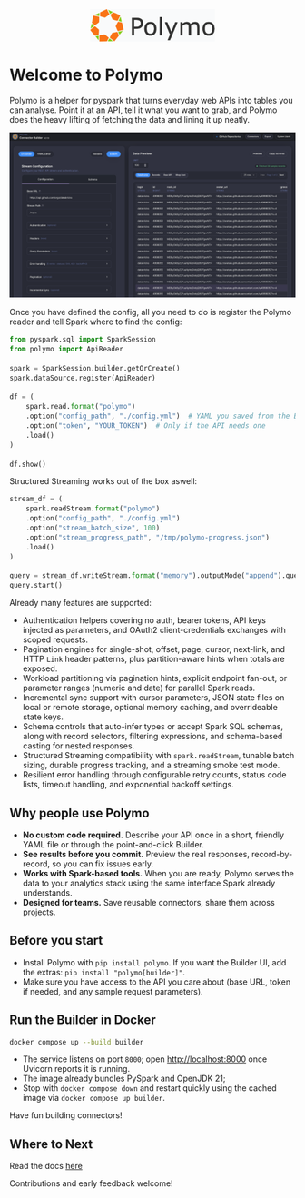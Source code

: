 <p align="center">
  <img src="builder-ui/public/logo.png" alt="Polymo" width="220">
</p>

# Welcome to Polymo

Polymo is a helper for pyspark that turns everyday web APIs into tables you can analyse. Point it at an API, tell it what you want to grab, and Polymo does the heavy lifting of fetching the data and lining it up neatly.

<!-- Centered clickable screenshot -->
<p align="center">
  <a href="docs/ui.png">
    <img src="docs/ui.png" alt="Polymo Builder UI - connector preview screen" width="860">
  </a>
</p>

Once you have defined the config, all you need to do is register the Polymo reader and tell Spark where to find the config:

```python
from pyspark.sql import SparkSession
from polymo import ApiReader

spark = SparkSession.builder.getOrCreate()
spark.dataSource.register(ApiReader)

df = (
    spark.read.format("polymo")
    .option("config_path", "./config.yml")  # YAML you saved from the Builder
    .option("token", "YOUR_TOKEN")  # Only if the API needs one
    .load()
)

df.show()
```

Structured Streaming works out of the box aswell:

```python
stream_df = (
    spark.readStream.format("polymo")
    .option("config_path", "./config.yml")
    .option("stream_batch_size", 100)
    .option("stream_progress_path", "/tmp/polymo-progress.json")
    .load()
)

query = stream_df.writeStream.format("memory").outputMode("append").queryName("polymo")
query.start()
```

Already many features are supported: 
- Authentication helpers covering no auth, bearer tokens, API keys injected as parameters, and OAuth2 client-credentials exchanges with scoped requests.
- Pagination engines for single-shot, offset, page, cursor, next-link, and HTTP `Link` header patterns, plus partition-aware hints when totals are exposed.
- Workload partitioning via pagination hints, explicit endpoint fan-out, or parameter ranges (numeric and date) for parallel Spark reads.
- Incremental sync support with cursor parameters, JSON state files on local or remote storage, optional memory caching, and overrideable state keys.
- Schema controls that auto-infer types or accept Spark SQL schemas, along with record selectors, filtering expressions, and schema-based casting for nested responses.
- Structured Streaming compatibility with `spark.readStream`, tunable batch sizing, durable progress tracking, and a streaming smoke test mode.
- Resilient error handling through configurable retry counts, status code lists, timeout handling, and exponential backoff settings.

## Why people use Polymo
- **No custom code required.** Describe your API once in a short, friendly YAML file or through the point-and-click Builder.
- **See results before you commit.** Preview the real responses, record-by-record, so you can fix issues early.
- **Works with Spark-based tools.** When you are ready, Polymo serves the data to your analytics stack using the same interface Spark already understands.
- **Designed for teams.** Save reusable connectors, share them across projects.

## Before you start
- Install Polymo with `pip install polymo`. If you want the Builder UI, add the extras: `pip install "polymo[builder]"`.
- Make sure you have access to the API you care about (base URL, token if needed, and any sample request parameters).

## Run the Builder in Docker

```bash
docker compose up --build builder
```

- The service listens on port `8000`; open <http://localhost:8000> once Uvicorn reports it is running.
- The image already bundles PySpark and OpenJDK 21;
- Stop with `docker compose down` and restart quickly using the cached image via `docker compose up builder`.

Have fun building connectors!

## Where to Next
Read the docs [here](https://dan1elt0m.github.io/polymo/)

Contributions and early feedback welcome!
